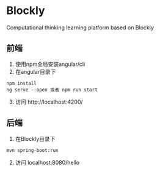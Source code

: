 # Blockly
Computational thinking learning platform based on Blockly

## 前端
1. 使用npm全局安装angular/cli
2.  在angular目录下
```
npm install
ng serve --open 或者 npm run start
```
3. 访问 http://localhost:4200/

## 后端
1. 在Blockly目录下
```
mvn spring-boot:run
```
2. 访问 localhost:8080/hello
